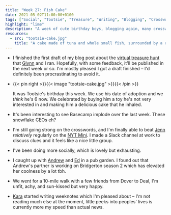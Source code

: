```yaml
---
title: "Week 27: Fish Cake"
date: 2021-05-02T11:00:00+0100
tags: ["Social", "Tootsie", "Treasure", "Writing", "Blogging", "Crosswords", "Walking", "Bridgerton"]
highlight: "lime"
description: "A week of cute birthday boys, blogging again, many crosswords, and a 10-mile walk which my body wasn't prepared for."
resources:
  - src: "tootsie-cake.jpg"
    title: "A cake made of tuna and whole small fish, surrounded by a ring of dreamies, and topped with a candle. Tootsie is being held back from eating the cake while the candle is lit."
---
```


  * I finished the first draft of my blog post about the [virtual treasure hunt](/weeknotes/20/) that [Glynn](https://twitter.com/glynnphillips) and I ran. Hopefully, with some feedback, it'll be published in the next week or so. I'm mostly pleased I got a draft finished – I'd definitely been procrastinating to avoid it.

  * {{< pin right >}}{{< image "tootsie-cake.jpg" >}}{{< /pin >}}
  
    It was Tootsie's birthday this week. We use his date of adoption and we _think_ he's 6 now. We celebrated by buying him a toy he's not very interested in and making him a delicious cake that he inhaled.

  * It's been interesting to see Basecamp implode over the last week. These snowflake CEOs eh?

  * I'm still going strong on the crosswords, and I'm finally able to beat [Jenn](https://twitter.com/teachlearncode) _relatively_ regularly on the [NYT Mini](https://www.nytimes.com/crosswords). I made a Slack channel at work to discuss clues and it feels like a nice little group.

  * I've been doing more socially, which is lovely but exhausting.
  
  * I caught up with [Andrew](https://adlawson.com/) and [Ed](https://twitter.com/Ed_Kend) in a pub garden. I found out that Andrew's partner is working on Bridgerton season 2 which has elevated her coolness by a lot tbh.

  * We went for a 10-mile walk with a few friends from Dover to Deal, I'm unfit, achy, and sun-kissed but very happy.

  * [Kara](https://ghost.computer/) started writing weeknotes which I'm pleased about – I'm not reading much else at the moment, little peeks into peoples' lives is currently more my speed than actual news.
